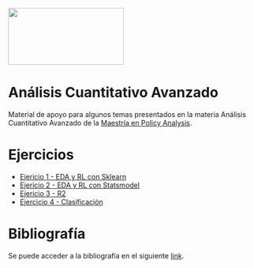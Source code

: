 <a href="url"><img src="https://www.itba.edu.ar/wp-content/uploads/2020/03/Marca-ITBA-Color-ALTA.png" height="115" width="234" ></a>

# Análisis Cuantitativo Avanzado

Material de apoyo para algunos temas presentados en la materia Análisis Cuantitativo Avanzado de la [Maestría en Policy Analysis](https://www.itba.edu.ar/posgrado/maestria-en-policy-analysis). 

# Ejercicios

- [Ejericio 1 - EDA y RL con Sklearn](https://github.com/LCaravaggio/AnalisisCuantitativoAvanzado/blob/main/Ejercicio_1.ipynb)
- [Ejericio 2 - EDA y RL con Statsmodel](https://github.com/LCaravaggio/AnalisisCuantitativoAvanzado/blob/main/Ejercicio_2.ipynb)
- [Ejericio 3 - R2](https://github.com/LCaravaggio/AnalisisCuantitativoAvanzado/blob/main/Ejercicio_3.ipynb)
- [Ejercicio 4 - Clasificación](https://github.com/LCaravaggio/AnalisisCuantitativoAvanzado/blob/main/Ejercicio_4.ipynb)

# Bibliografía

Se puede acceder a la bibliografía en el siguiente [link](https://drive.google.com/drive/folders/1Fpw-1wyQT9w7Blkm9eFqSIv0UN8c4v6H?usp=sharing).
